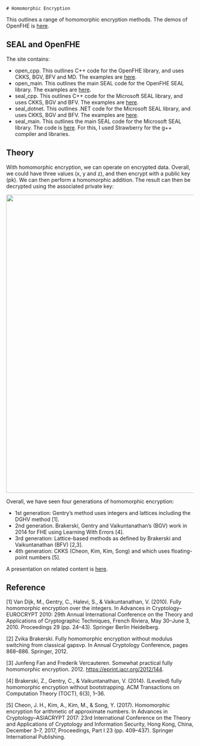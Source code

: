                                                                                            # Homomorphic Encryption
This outlines a range of homomorphic encryption methods.  The demos of OpenFHE is [here](https://asecuritysite.com/openfhe/).

## SEAL and OpenFHE
The site contains:

* open_cpp. This outlines C++ code for the OpenFHE library, and uses CKKS, BGV, BFV and MD. The examples are [here](https://github.com/billbuchanan/homomorphic_encryption/tree/main/openfhe_cpp).
* open_main. This outlines the main SEAL code for the OpenFHE SEAL library. The examples are [here](https://github.com/billbuchanan/homomorphic_encryption/tree/main/openfhe_main).
* seal_cpp. This outlines C++ code for the Microsoft SEAL library, and uses CKKS, BGV and BFV. The examples are [here](https://github.com/billbuchanan/homomorphic_encryption/tree/main/seal_cpp).
* seal_dotnet. This outlines .NET code for the Microsoft SEAL library, and uses CKKS, BGV and BFV. The examples are [here](https://github.com/billbuchanan/homomorphic_encryption/tree/main/seal_dotnet).
* seal_main. This outlines the main SEAL code for the Microsoft SEAL library. The code is [here](https://github.com/billbuchanan/homomorphic_encryption/tree/main/seal_main). For this, I used Strawberry for the g++ compiler and libraries.


## Theory
With homomorphic encryption, we can operate on encrypted data. Overall, we could have three values (x, y and z), and then encrypt with a public key (pk). We can then perform a homomorphic addition. The result can then be decrypted using the associated private key:

 <p><img src="https://asecuritysite.com/public/homomorphic_01.png" width="800px" /></p>

Overall, we have seen four generations of homomorphic encryption:

* 1st generation: Gentry’s method uses integers and lattices including the DGHV method [1].
* 2nd generation. Brakerski, Gentry and Vaikuntanathan’s (BGV) work in 2014 for FHE using Learning With Errors [4].
* 3rd generation: Lattice-based methods as defined by Brakerski and Vaikuntanathan (BFV) [2,3].
* 4th generation: CKKS (Cheon, Kim, Kim, Song) and which uses floating-point numbers [5].

A presentation on related content is [here](https://youtu.be/eBF-Vnb7KiY?si=4cMDPraffB07Piey).

## Reference
[1] Van Dijk, M., Gentry, C., Halevi, S., & Vaikuntanathan, V. (2010). Fully homomorphic encryption over the integers. In Advances in Cryptology–EUROCRYPT 2010: 29th Annual International Conference on the Theory and Applications of Cryptographic Techniques, French Riviera, May 30–June 3, 2010. Proceedings 29 (pp. 24–43). Springer Berlin Heidelberg.

[2] Zvika Brakerski. Fully homomorphic encryption without modulus switching from classical gapsvp. In Annual Cryptology Conference, pages 868–886. Springer, 2012.

[3] Junfeng Fan and Frederik Vercauteren. Somewhat practical fully homomorphic encryption. 2012. https://eprint.iacr.org/2012/144.

[4] Brakerski, Z., Gentry, C., & Vaikuntanathan, V. (2014). (Leveled) fully homomorphic encryption without bootstrapping. ACM Transactions on Computation Theory (TOCT), 6(3), 1–36.

[5] Cheon, J. H., Kim, A., Kim, M., & Song, Y. (2017). Homomorphic encryption for arithmetic of approximate numbers. In Advances in Cryptology–ASIACRYPT 2017: 23rd International Conference on the Theory and Applications of Cryptology and Information Security, Hong Kong, China, December 3–7, 2017, Proceedings, Part I 23 (pp. 409–437). Springer International Publishing. 
